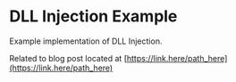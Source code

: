 # DLL Injection Example

Example implementation of DLL Injection.

Related to blog post located at [https://link.here/path_here](https://link.here/path_here)
